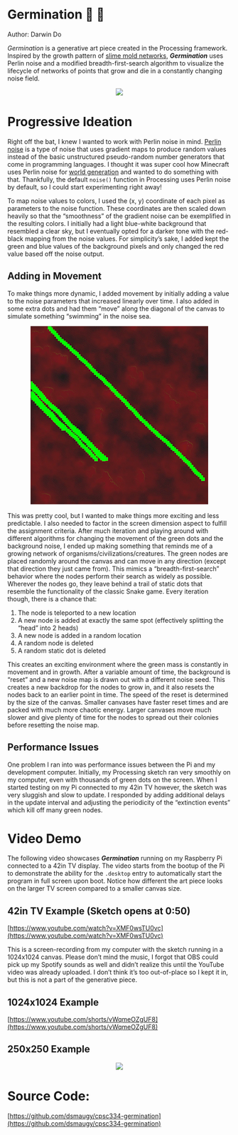 # Germination 🐛 🦠

Author: Darwin Do

*Germination* is a generative art piece created in the Processing framework. Inspired by the growth pattern of [slime mold networks](https://www.wired.com/2010/01/slime-mold-grows-network-just-like-tokyo-rail-system/), ***********Germination*********** uses Perlin noise and a modified breadth-first-search algorithm to visualize the lifecycle of networks of points that grow and die in a constantly changing noise field.
<p align="center">
    <img src="resources/blog/final_demo_gif.gif">
</p>


# Progressive Ideation

Right off the bat, I knew I wanted to work with Perlin noise in mind. [Perlin noise](https://en.wikipedia.org/wiki/Perlin_noise) is a type of noise that uses gradient maps to produce random values instead of the basic unstructured pseudo-random number generators that come in programming languages. I thought it was super cool how Minecraft uses Perlin noise for [world generation](https://www.youtube.com/watch?v=CSa5O6knuwI) and wanted to do something with that. Thankfully, the default `noise()` function in Processing uses Perlin noise by default, so I could start experimenting right away!

To map noise values to colors, I used the (x, y) coordinate of each pixel as parameters to the noise function. These coordinates are then scaled down heavily so that the “smoothness” of the gradient noise can be exemplified in the resulting colors. I initially had a light blue-white background that resembled a clear sky, but I eventually opted for a darker tone with the red-black mapping from the noise values. For simplicity’s sake, I added kept the green and blue values of the background pixels and only changed the red value based off the noise output.

## Adding in Movement

To make things more dynamic, I added movement by initially adding a value to the noise parameters that increased linearly over time. I also added in some extra dots and had them “move” along the diagonal of the canvas to simulate something “swimming” in the noise sea.

 
<p align="center">
    <img src="resources/blog/module1_iteration1.gif">
</p>

This was pretty cool, but I wanted to make things more exciting and less predictable. I also needed to factor in the screen dimension aspect to fulfill the assignment criteria. After much iteration and playing around with different algorithms for changing the movement of the green dots and the background noise, I ended up making something that reminds me of a growing network of organisms/civilizations/creatures. The green nodes are placed randomly around the canvas and can move in any direction (except that direction they just came from). This mimics a “breadth-first-search” behavior where the nodes perform their search as widely as possible. Wherever the nodes go, they leave behind a trail of static dots that resemble the functionality of the classic Snake game. Every iteration though, there is a chance that:

1. The node is teleported to a new location
2. A new node is added at exactly the same spot (effectively splitting the “head” into 2 heads)
3. A new node is added in a random location
4. A random node is deleted
5. A random static dot is deleted

This creates an exciting environment where the green mass is constantly in movement and in growth. After a variable amount of time, the background is “reset” and a new noise map is drawn out with a different noise seed. This creates a new backdrop for the nodes to grow in, and it also resets the nodes back to an earlier point in time. The speed of the reset is determined by the size of the canvas. Smaller canvases have faster reset times and are packed with much more chaotic energy. Larger canvases move much slower and give plenty of time for the nodes to spread out their colonies before resetting the noise map. 

## Performance Issues

One problem I ran into was performance issues between the Pi and my development computer. Initially, my Processing sketch ran very smoothly on my computer, even with thousands of green dots on the screen. When I started testing on my Pi connected to my 42in TV however, the sketch was very sluggish and slow to update. I responded by adding additional delays in the update interval and adjusting the periodicity of the “extinction events” which kill off many green nodes.

# Video Demo

The following video showcases ***********Germination*********** running on my Raspberry Pi connected to a 42in TV display. The video starts from the bootup of the Pi to demonstrate the ability for the `.desktop` entry to automatically start the program in full screen upon boot. Notice how different the art piece looks on the larger TV screen compared to a smaller canvas size. 

## 42in TV Example (Sketch opens at 0:50)

[https://www.youtube.com/watch?v=XMF0wsTU0vc](https://www.youtube.com/watch?v=XMF0wsTU0vc)

This is a screen-recording from my computer with the sketch running in a 1024x1024 canvas. Please don’t mind the music, I forgot that OBS could pick up my Spotify sounds as well and didn’t realize this until the YouTube video was already uploaded. I don’t think it’s too out-of-place so I kept it in, but this is not a part of the generative piece.

## 1024x1024 Example

[https://www.youtube.com/shorts/vWqmeOZgUF8](https://www.youtube.com/shorts/vWqmeOZgUF8)

## 250x250 Example

<p align="center">
    <img src="resources/blog/final_demo_gif%201.gif">
</p>

# Source Code:

[https://github.com/dsmaugy/cpsc334-germination](https://github.com/dsmaugy/cpsc334-germination)